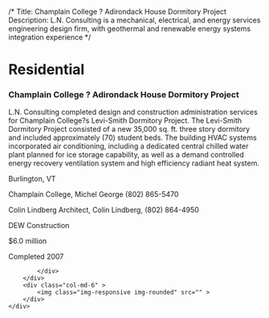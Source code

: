 /*
Title: Champlain College ? Adirondack House Dormitory Project
Description: L.N. Consulting is a mechanical, electrical, and energy services engineering design firm, with geothermal and renewable energy systems integration experience
*/

# Residential

<div>
	<div class="row">
		<div class="col-md-6" >
			<div class="well" >
				<h3>Champlain College ? Adirondack House Dormitory Project</h3>
				<p>
   
   L.N. Consulting completed design and construction administration services for Champlain College?s Levi-Smith Dormitory Project. The Levi-Smith Dormitory Project consisted of a new 35,000 sq. ft. three story dormitory and included approximately (70) student beds.  The building HVAC systems incorporated air conditioning, including a dedicated central chilled water plant planned for ice storage capability, as well as a demand controlled energy recovery ventilation system and high efficiency radiant heat system.
</p>
				<p>Burlington, VT</p>
				<p>Champlain College, Michel George (802) 865-5470</p>
				<p>Colin Lindberg Architect, Colin Lindberg, (802) 864-4950</p>
				<p>DEW Construction</p>
				<p>$6.0 million</p>
				<p>Completed 2007</p>
				<p></p>
				
			</div>
		</div>
		<div class="col-md-6" >
			<img class="img-responsive img-rounded" src="" >
		</div>
	</div>
</div>